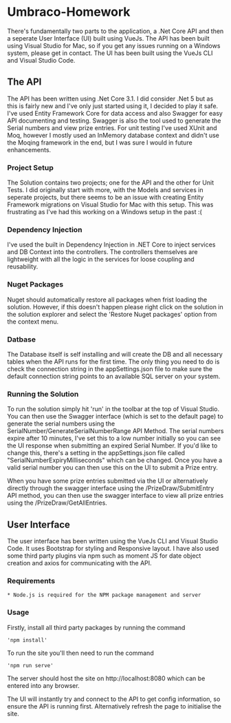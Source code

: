 # Umbraco-Homework

There's fundamentally two parts to the application, a .Net Core API and then a seperate User Interface (UI) built using VueJs. The API has been built using Visual Studio for Mac, so if you get any issues running on a Windows system, please get in contact. The UI has been built using the VueJs CLI and Visual Studio Code.

## The API

The API has been written using .Net Core 3.1. I did consider .Net 5 but as this is fairly new and I've only just started using it, I decided to play it safe. I've used Entity Framework Core for data access and also Swagger for easy API documenting and testing. Swagger is also the tool used to generate the Serial numbers and view prize entries. For unit testing I've used XUnit and Moq, however I mostly used an InMemory database context and didn't use the Moqing framework in the end, but I was sure I would in future enhancements. 

### Project Setup

The Solution contains two projects; one for the API and the other for Unit Tests. I did originally start with more, with the Models and services in seperate projects, but there seems to be an issue with creating Entity Framework migrations on Visual Studio for Mac with this setup. This was frustrating as I've had this working on a Windows setup in the past :(

### Dependency Injection

I've used the built in Dependency Injection in .NET Core to inject services and DB Context into the controllers. The controllers themselves are lightweight with all the logic in the services for loose coupling and reusability.

### Nuget Packages

Nuget should automatically restore all packages when frist loading the solution. However, if this doesn't happen please right click on the solution in the solution explorer and select the 'Restore Nuget packages' option from the context menu.

### Datbase

The Database itself is self installing and will create the DB and all necessary tables when the API runs for the first time. The only thing you need to do is check the connection string in the appSettings.json file to make sure the default connection string points to an available SQL server on your system.

### Running the Solution

To run the solution simply hit 'run' in the toolbar at the top of Visual Studio. You can then use the Swagger interface (which is set to the default page) to generate the serial numbers using the SerialNumber/GenerateSerialNumberRange API Method. The serial numbers expire after 10 minutes, I've set this to a low number initially so you can see the UI response when submitting an expired Serial Number. If you'd like to change this, there's a setting in the appSettings.json file called "SerialNumberExpiryMilliseconds" which can be changed. Once you have a valid serial number you can then use this on the UI to submit a Prize entry.

When you have some prize entries submitted via the UI or alternatively directly through the swagger interface using the /PrizeDraw/SubmitEntry API method, you can then use the swagger interface to view all prize entries using the /PrizeDraw/GetAllEntries.

## User Interface

The user interface has been written using the VueJs CLI and Visual Studio Code. It uses Bootstrap for styling and Responsive layout. I have also used some third party plugins via npm such as moment JS for date object creation and axios for communicating with the API.

### Requirements

    * Node.js is required for the NPM package management and server

### Usage 

Firstly, install all third party packages by running the command

    'npm install'

To run the site you'll then need to run the command

    'npm run serve'

The server should host the site on http://localhost:8080 which can be entered into any browser.

The UI will instantly try and connect to the API to get config information, so ensure the API is running first. Alternatively refresh the page to initialise the site.




